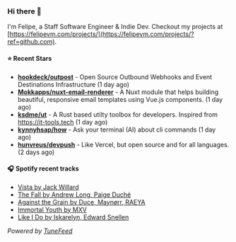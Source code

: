 ### Hi there 👋

I'm Felipe, a Staff Software Engineer & Indie Dev. Checkout my projects at [https://felipevm.com/projects/](https://felipevm.com/projects/?ref=github.com).

#### ⭐ Recent Stars
- **[hookdeck/outpost](https://github.com/hookdeck/outpost)** - Open Source Outbound Webhooks and Event Destinations Infrastructure (1 day ago)
- **[Mokkapps/nuxt-email-renderer](https://github.com/Mokkapps/nuxt-email-renderer)** - A Nuxt module that helps building beautiful, responsive email templates using Vue.js components. (1 day ago)
- **[ksdme/ut](https://github.com/ksdme/ut)** - A Rust based utilty toolbox for developers. Inspired from https://it-tools.tech (1 day ago)
- **[kynnyhsap/how](https://github.com/kynnyhsap/how)** - Ask your terminal (AI) about cli commands (1 day ago)
- **[hunvreus/devpush](https://github.com/hunvreus/devpush)** - Like Vercel, but open source and for all languages. (2 days ago)

#### 🎧 Spotify recent tracks
- [Vista by Jack Willard](https://open.spotify.com/track/2NXdccGwej9QethnRpOT6s)
- [The Fall by Andrew Long, Paige Duché](https://open.spotify.com/track/0DQL7nbOvAheugCzKh5GTN)
- [Against the Grain by Duce, Maynørr, RAEYA](https://open.spotify.com/track/6zIrqCevd3BhrpVfCesT0Y)
- [Immortal Youth by MXV](https://open.spotify.com/track/19SjaY6rnyjzQf3wMIsQxL)
- [Like I Do by Iskarelyn, Edward Snellen](https://open.spotify.com/track/3O9Bqcv0H1onhXZvsJIQow)

_Powered by [TuneFeed](https://tunefeed.app?ref=github.com)_
